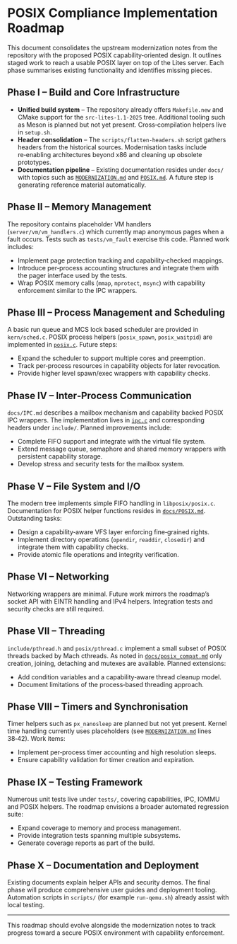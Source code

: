 # POSIX Compliance Implementation Roadmap

This document consolidates the upstream modernization notes from the
repository with the proposed POSIX capability‑oriented design.  It
outlines staged work to reach a usable POSIX layer on top of the Lites
server.  Each phase summarises existing functionality and identifies
missing pieces.

## Phase I – Build and Core Infrastructure

* **Unified build system** – The repository already offers
  `Makefile.new` and CMake support for the `src-lites-1.1-2025` tree.
  Additional tooling such as Meson is planned but not yet present.
  Cross‑compilation helpers live in `setup.sh`.
* **Header consolidation** – The `scripts/flatten-headers.sh` script gathers headers from the historical sources.
  Modernisation tasks include re‑enabling architectures beyond x86 and cleaning up obsolete prototypes.
* **Documentation pipeline** – Existing documentation resides under
  `docs/` with topics such as [`MODERNIZATION.md`](MODERNIZATION.md)
  and [`POSIX.md`](POSIX.md).
  A future step is generating reference material automatically.

## Phase II – Memory Management

The repository contains placeholder VM handlers
(`server/vm/vm_handlers.c`) which currently map anonymous pages when a
fault occurs.  Tests such as `tests/vm_fault` exercise this code.
Planned work includes:

* Implement page protection tracking and capability‑checked mappings.
* Introduce per‑process accounting structures and integrate them with
the pager interface used by the tests.
* Wrap POSIX memory calls (`mmap`, `mprotect`, `msync`) with capability
  enforcement similar to the IPC wrappers.

## Phase III – Process Management and Scheduling

A basic run queue and MCS lock based scheduler are provided in
`kern/sched.c`.  POSIX process helpers (`posix_spawn`, `posix_waitpid`)
are implemented in [`posix.c`](../posix.c).
Future steps:

* Expand the scheduler to support multiple cores and preemption.
* Track per‑process resources in capability objects for later revocation.
* Provide higher level spawn/exec wrappers with capability checks.

## Phase IV – Inter‑Process Communication

`docs/IPC.md` describes a mailbox mechanism and capability backed POSIX
IPC wrappers.  The implementation lives in [`ipc.c`](../ipc.c) and
corresponding headers under `include/`.
Planned improvements include:

* Complete FIFO support and integrate with the virtual file system.
* Extend message queue, semaphore and shared memory wrappers with
  persistent capability storage.
* Develop stress and security tests for the mailbox system.

## Phase V – File System and I/O

The modern tree implements simple FIFO handling in
`libposix/posix.c`.  Documentation for POSIX helper functions resides in
[`docs/POSIX.md`](POSIX.md).
Outstanding tasks:

* Design a capability‑aware VFS layer enforcing fine‑grained rights.
* Implement directory operations (`opendir`, `readdir`, `closedir`) and
  integrate them with capability checks.
* Provide atomic file operations and integrity verification.

## Phase VI – Networking

Networking wrappers are minimal.  Future work mirrors the roadmap’s
socket API with EINTR handling and IPv4 helpers.  Integration tests and
security checks are still required.

## Phase VII – Threading

`include/pthread.h` and `posix/pthread.c` implement a small subset of
POSIX threads backed by Mach cthreads.  As noted in
[`docs/posix_compat.md`](posix_compat.md) only creation, joining,
detaching and mutexes are available.
Planned extensions:

* Add condition variables and a capability‑aware thread cleanup model.
* Document limitations of the process‑based threading approach.

## Phase VIII – Timers and Synchronisation

Timer helpers such as `px_nanosleep` are planned but not yet present.
Kernel time handling currently uses placeholders (see
[`MODERNIZATION.md`](MODERNIZATION.md) lines 38‑42).  Work items:

* Implement per‑process timer accounting and high resolution sleeps.
* Ensure capability validation for timer creation and expiration.

## Phase IX – Testing Framework

Numerous unit tests live under `tests/`, covering capabilities,
IPC, IOMMU and POSIX helpers.  The roadmap envisions a broader automated
regression suite:

* Expand coverage to memory and process management.
* Provide integration tests spanning multiple subsystems.
* Generate coverage reports as part of the build.

## Phase X – Documentation and Deployment

Existing documents explain helper APIs and security demos.  The final
phase will produce comprehensive user guides and deployment tooling.
Automation scripts in `scripts/` (for example `run-qemu.sh`) already
assist with local testing.

---

This roadmap should evolve alongside the modernization notes to track
progress toward a secure POSIX environment with capability enforcement.

